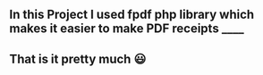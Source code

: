 ## In this Project I used fpdf php library which makes it easier to make PDF receipts \_\_\_\_

## That is it pretty much 😃
